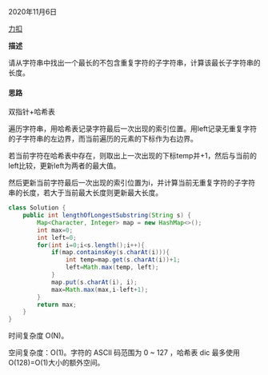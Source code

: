 2020年11月6日

[力扣](https://leetcode-cn.com/problems/zui-chang-bu-han-zhong-fu-zi-fu-de-zi-zi-fu-chuan-lcof/submissions/)

**描述**

请从字符串中找出一个最长的不包含重复字符的子字符串，计算该最长子字符串的长度。

#### 思路

双指针+哈希表

遍历字符串，用哈希表记录字符最后一次出现的索引位置。用left记录无重复字符的子字符串的左边界，而当前遍历的元素的下标作为右边界。

若当前字符在哈希表中存在，则取出上一次出现的下标temp并+1，然后与当前的left比较，更新left为两者的最大值。

然后更新当前字符最后一次出现的索引位置为i，并计算当前无重复字符的子字符串的长度，若大于当前最大长度则更新最大长度。

```java
class Solution {
    public int lengthOfLongestSubstring(String s) {
        Map<Character, Integer> map = new HashMap<>();
        int max=0;
        int left=0;
        for(int i=0;i<s.length();i++){
            if(map.containsKey(s.charAt(i))){
                int temp=map.get(s.charAt(i))+1;
                left=Math.max(temp, left);
            }
            map.put(s.charAt(i), i);
            max=Math.max(max,i-left+1);
        }
        return max;
    }
}
```
时间复杂度 O(N)。

空间复杂度：O(1)。字符的 ASCII 码范围为 0 ~ 127 ，哈希表 dic 最多使用O(128)=O(1)大小的额外空间。
